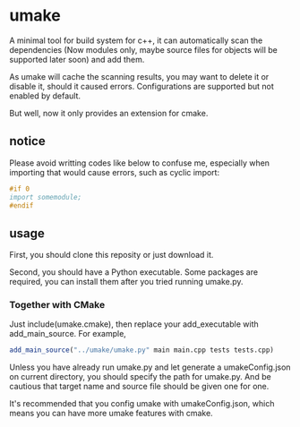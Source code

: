 # umake

A minimal tool for build system for c++, it can automatically scan the dependencies (Now modules only, maybe source files for objects will be supported later soon) and add them.

As umake will cache the scanning results, you may want to delete it or disable it, should it caused errors. Configurations are supported but not enabled by default.

But well, now it only provides an extension for cmake.

## notice 

Please avoid writting codes like below to confuse me, especially when importing that would cause errors, such as cyclic import:

~~~cpp
#if 0
import somemodule; 
#endif
~~~

## usage

First, you should clone this reposity or just download it.

Second, you should have a Python executable. Some packages are required, you can install them after you tried running umake.py.

### Together with CMake

Just include(umake.cmake), then replace your add_executable with add_main_source. For example, 

~~~CMake
add_main_source("../umake/umake.py" main main.cpp tests tests.cpp)
~~~

Unless you have already run umake.py and let generate a umakeConfig.json on current directory, you should specify the path for umake.py. And be cautious that target name and source file should be given one for one.

It's recommended that you config umake with umakeConfig.json, which means you can have more umake features with cmake.
